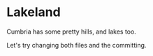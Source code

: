 Lakeland  
========   
  
Cumbria has some pretty hills, and lakes too.

Let's try changing both files and the committing. 
